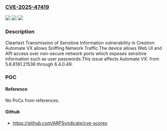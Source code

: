 ### [CVE-2025-47419](https://cve.mitre.org/cgi-bin/cvename.cgi?name=CVE-2025-47419)
![](https://img.shields.io/static/v1?label=Product&message=Automate%20VX&color=blue)
![](https://img.shields.io/static/v1?label=Version&message=5.6.8161.21536%20&color=brightgreen)
![](https://img.shields.io/static/v1?label=Vulnerability&message=CWE-319%20Cleartext%20Transmission%20of%20Sensitive%20Information&color=brightgreen)

### Description

Cleartext Transmission of Sensitive Information vulnerability in Crestron Automate VX allows Sniffing Network Traffic.The device allows Web UI and API access over non-secure network ports which exposes sensitive information such as user passwords.This issue affects Automate VX: from 5.6.8161.21536 through 6.4.0.49.

### POC

#### Reference
No PoCs from references.

#### Github
- https://github.com/ARPSyndicate/cve-scores

